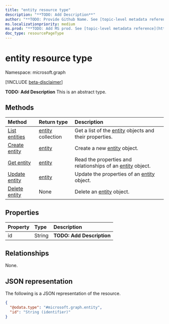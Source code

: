```yaml
---
title: "entity resource type"
description: "**TODO: Add Description**"
author: "**TODO: Provide Github Name. See [topic-level metadata reference](https://aka.ms/msgo?pagePath=Document-APIs/Guidelines/Metadata)**"
ms.localizationpriority: medium
ms.prod: "**TODO: Add MS prod. See [topic-level metadata reference](https://aka.ms/msgo?pagePath=Document-APIs/Guidelines/Metadata)**"
doc_type: resourcePageType
---
```


# entity resource type

Namespace: microsoft.graph

[!INCLUDE [beta-disclaimer](../../includes/beta-disclaimer.md)]

**TODO: Add Description**
This is an abstract type.

## Methods
|Method|Return type|Description|
|:---|:---|:---|
|[List entities](../api/trending-list-resource.md)|[entity](../resources/entity.md) collection|Get a list of the [entity](../resources/entity.md) objects and their properties.|
|[Create entity](../api/trending-post-resource.md)|[entity](../resources/entity.md)|Create a new [entity](../resources/entity.md) object.|
|[Get entity](../api/entity-get.md)|[entity](../resources/entity.md)|Read the properties and relationships of an [entity](../resources/entity.md) object.|
|[Update entity](../api/entity-update.md)|[entity](../resources/entity.md)|Update the properties of an [entity](../resources/entity.md) object.|
|[Delete entity](../api/trending-delete-resource.md)|None|Delete an [entity](../resources/entity.md) object.|

## Properties
|Property|Type|Description|
|:---|:---|:---|
|id|String|**TODO: Add Description**|

## Relationships
None.

## JSON representation
The following is a JSON representation of the resource.
<!-- {
  "blockType": "resource",
  "keyProperty": "id",
  "@odata.type": "microsoft.graph.entity",
  "openType": false
}
-->
``` json
{
  "@odata.type": "#microsoft.graph.entity",
  "id": "String (identifier)"
}
```

